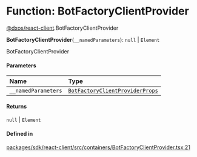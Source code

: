 # Function: BotFactoryClientProvider

[@dxos/react-client](../modules/dxos_react_client.md).BotFactoryClientProvider

**BotFactoryClientProvider**(`__namedParameters`): ``null`` \| `Element`

BotFactoryClientProvider

#### Parameters

| Name | Type |
| :------ | :------ |
| `__namedParameters` | [`BotFactoryClientProviderProps`](../interfaces/dxos_react_client.BotFactoryClientProviderProps.md) |

#### Returns

``null`` \| `Element`

#### Defined in

[packages/sdk/react-client/src/containers/BotFactoryClientProvider.tsx:21](https://github.com/dxos/dxos/blob/db8188dae/packages/sdk/react-client/src/containers/BotFactoryClientProvider.tsx#L21)
